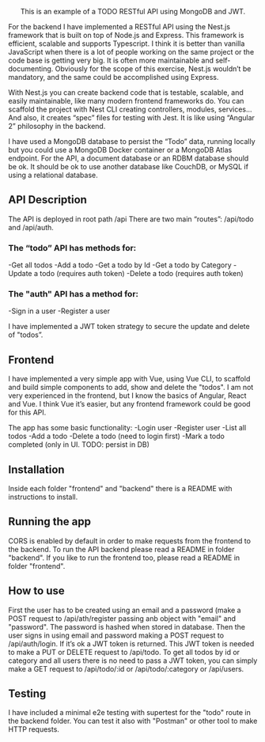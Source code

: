   <p align="center">
  This is an example of a TODO RESTful API using MongoDB and JWT.
  </p>
  <p>
  For the backend I have implemented a RESTful API using the Nest.js framework that is built on top of Node.js and Express.
  This framework is efficient, scalable and supports Typescript. I think it is better than vanilla JavaScript when there is a lot of people working on the same project or the code base is getting very big.
  It is often more maintainable and self-documenting.
  Obviously for the scope of this exercise, Nest.js wouldn’t be mandatory, and the same could be accomplished using Express.
  </p>
  <p>
  With Nest.js you can create backend code that is testable, scalable, and easily maintainable, like many modern frontend frameworks do.
  You can scaffold the project with Nest CLI creating controllers, modules, services...
  And also, it creates “spec” files for testing with Jest.
  It is like using “Angular 2” philosophy in the backend.
  </p>
  <p>
   I have used a MongoDB database to persist the “Todo” data, running locally but you could use a MongoDB Docker container or a MongoDB Atlas endpoint.
   For the API, a document database or an RDBM database should be ok.
   It should be ok to use another database like CouchDB, or MySQL if using a relational database.
  </p>

## API Description

The API is deployed in root path /api
There are two main “routes”: /api/todo and /api/auth.

### The “todo” API has methods for:
-Get all todos 
-Add a todo 
-Get a todo by Id
-Get a todo by Category
-Update a todo (requires auth token)
-Delete a todo (requires auth token)

### The "auth" API has a method for:
-Sign in a user
-Register a user

I have implemented a JWT token strategy to secure the update and delete of "todos”.

## Frontend

I have implemented a very simple app with Vue, using Vue CLI, to scaffold and build simple components to add, show and delete the "todos".
I am not very experienced in the frontend, but I know the basics of Angular, React and Vue.
I think Vue it’s easier, but any frontend framework could be good for this API.

The app has some basic functionality:
-Login user
-Register user
-List all todos
-Add a todo 
-Delete a todo (need to login first)
-Mark a todo completed (only in UI. TODO: persist in DB)

## Installation

Inside each folder "frontend" and "backend" there is a README with instructions to install.

## Running the app

CORS is enabled by default in order to make requests from the frontend to the backend.
To run the API backend please read a README in folder "backend".
If you like to run the frontend too, please read a README in folder "frontend".

## How to use

First the user has to be created using an email and a password (make a POST request to /api/ath/register passing anb object with "email" and "password".
The password is hashed when stored in database.
Then the user signs in using email and password making a POST request to /api/auth/login.
If it’s ok a JWT token is returned.
This JWT token is needed to make a PUT or DELETE request to /api/todo.
To get all todos by id or category and all users there is no need to pass a JWT token, you can simply make a GET request to /api/todo/:id or /api/todo/:category or /api/users.

## Testing

I have included a minimal e2e testing with supertest for the "todo" route in the backend folder. You can test it also with "Postman" or other tool to make HTTP requests.
